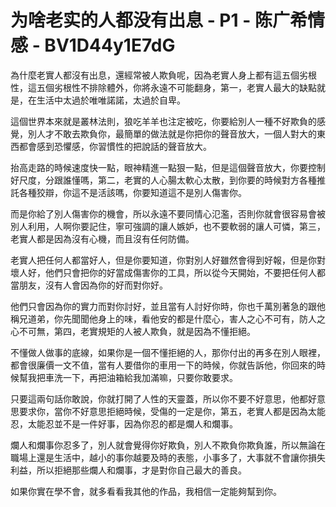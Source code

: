 # 为啥老实的人都没有出息 - P1 - 陈广希情感 - BV1D44y1E7dG

為什麼老實人都沒有出息，還經常被人欺負呢，因為老實人身上都有這五個劣根性，這五個劣根性不排除體外，你將永遠不可能翻身，第一，老實人最大的缺點就是，在生活中太過於唯唯諾諾，太過於自卑。

這個世界本來就是叢林法則，狼吃羊羊也注定被吃，你要給別人一種不好欺負的感覺，別人才不敢去欺負你，最簡單的做法就是你把你的聲音放大，一個人對大的東西都會感到恐懼感，你習慣性的把說話的聲音放大。

抬高走路的時候速度快一點，眼神精進一點狠一點，但是這個聲音放大，你要控制好尺度，分跟誰懂嗎，第二，老實的人心腸太軟心太散，到你要的時候對方各種推託各種狡辯，你這不是活該嗎，你要知道這不是別人傷害你。

而是你給了別人傷害你的機會，所以永遠不要同情心氾濫，否則你就會很容易會被別人利用，人啊你要記住，寧可強調的讓人嫉妒，也不要軟弱的讓人可憐，第三，老實人都是因為沒有心機，而且沒有任何防備。

老實人把任何人都當好人，但是你要知道，你對別人好雖然會得到好報，但是你對壞人好，他們只會把你的好當成傷害你的工具，所以從今天開始，不要把任何人都當朋友，沒有人會因為你的好而對你好。

他們只會因為你的實力而對你討好，並且當有人討好你時，你也千萬別著急的跟他稱兄道弟，你先聞聞他身上的味，看他安的都是什麼心，害人之心不可有，防人之心不可無，第四，老實規矩的人被人欺負，就是因為不懂拒絕。

不懂做人做事的底線，如果你是一個不懂拒絕的人，那你付出的再多在別人眼裡，都會很廉價一文不值，當有人要借你的車用一下的時候，你就告訴他，你回來的時候幫我把車洗一下，再把油箱給我加滿嘛，只要你敢要求。

只要這兩句話你敢說，你就打開了人性的天靈蓋，所以你不要不好意思，他都好意思要求你，當你不好意思拒絕時候，受傷的一定是你，第五，老實人都是因為太能忍，太能忍並不是一件好事，因為你忍的都是爛人和爛事。

爛人和爛事你忍多了，別人就會覺得你好欺負，別人不欺負你欺負誰，所以無論在職場上還是生活中，越小的事你越要及時的表態，小事多了，大事就不會讓你損失利益，所以拒絕那些爛人和爛事，才是對你自己最大的善良。

如果你實在學不會，就多看看我其他的作品，我相信一定能夠幫到你。